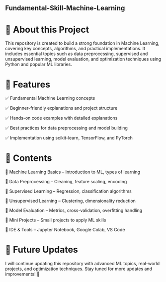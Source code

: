 ## Fundamental-Skill-Machine-Learning

# 📌 About this Project

This repository is created to build a strong foundation in Machine Learning, covering key concepts, algorithms, and practical implementations. It includes essential topics such as data preprocessing, supervised and unsupervised learning, model evaluation, and optimization techniques using Python and popular ML libraries.

# 🚀 Features

✅ Fundamental Machine Learning concepts

✅ Beginner-friendly explanations and project structure

✅ Hands-on code examples with detailed explanations

✅ Best practices for data preprocessing and model building

✅ Implementation using scikit-learn, TensorFlow, and PyTorch

# 📂 Contents

🔹 Machine Learning Basics – Introduction to ML, types of learning

🔹 Data Preprocessing – Cleaning, feature scaling, encoding

🔹 Supervised Learning – Regression, classification algorithms

🔹 Unsupervised Learning – Clustering, dimensionality reduction

🔹 Model Evaluation – Metrics, cross-validation, overfitting handling

🔹 Mini Projects – Small projects to apply ML skills

🔹 IDE & Tools – Jupyter Notebook, Google Colab, VS Code

# 📢 Future Updates

I will continue updating this repository with advanced ML topics, real-world projects, and optimization techniques. Stay tuned for more updates and improvements! 🚀